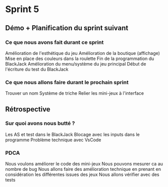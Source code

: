# Sprint 5

## Démo + Planification du sprint suivant

### Ce que nous avons fait durant ce sprint
Amélioration de l'esthétique du jeu 
Amélioration de la boutique (affichage)
Mise en place des couleurs dans la roulette
Fin de la programmation du BlackJack
Amélioration du menu/système du jeu principal
Début de l'écriture du test du BlackJack

### Ce que nous allons faire durant le prochain sprint
Trouver un nom
Système de triche
Relier les mini-jeux à l'interface 

## Rétrospective

### Sur quoi avons nous butté ?
Les AS et test dans le BlackJack
Blocage avec les inputs dans le programme 
Problème technique avec VsCode 


### PDCA

Nous voulons améliorer le code des mini-jeux
Nous pouvons mesurer ca au nombre de bug
Nous allons faire des amélioration technique en prenant en considération les différentes issues des jeux
Nous allons vérifier avec des tests 
